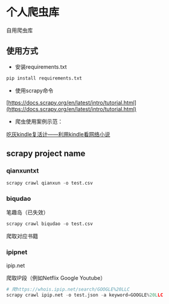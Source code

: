 # 个人爬虫库
自用爬虫库
## 使用方式
* 安装requirements.txt
```python
pip install requirements.txt
```

* 使用scrapy命令

[https://docs.scrapy.org/en/latest/intro/tutorial.html](https://docs.scrapy.org/en/latest/intro/tutorial.html)

* 爬虫使用案例示范：

[吃灰kindle复活计——利用kindle看网络小说](https://www.qcgzxw.cn/3070.html)

## scrapy project name
### qianxuntxt
```python
scrapy crawl qianxun -o test.csv
```
### biqudao
笔趣岛（已失效）
```python
scrapy crawl biqudao -o test.csv
```

爬取对应书籍
### ipipnet 
ipip.net

爬取IP段（例如Netflix Google Youtube）

```python
# 爬https://whois.ipip.net/search/GOOGLE%20LLC
scrapy crawl ipip.net -o test.json -a keyword=GOOGLE%20LLC
```